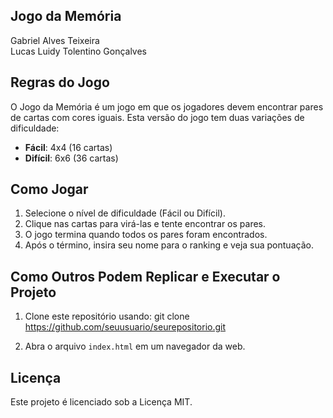 ## Jogo da Memória

Gabriel Alves Teixeira
<br/>
Lucas Luidy Tolentino Gonçalves

## Regras do Jogo

O Jogo da Memória é um jogo em que os jogadores devem encontrar pares de cartas com cores iguais. Esta versão do jogo tem duas variações de dificuldade:

- **Fácil**: 4x4 (16 cartas)
- **Difícil**: 6x6 (36 cartas)

## Como Jogar

1. Selecione o nível de dificuldade (Fácil ou Difícil).
2. Clique nas cartas para virá-las e tente encontrar os pares.
3. O jogo termina quando todos os pares foram encontrados.
4. Após o término, insira seu nome para o ranking e veja sua pontuação.

## Como Outros Podem Replicar e Executar o Projeto

1. Clone este repositório usando:
   git clone https://github.com/seuusuario/seurepositorio.git

2. Abra o arquivo `index.html` em um navegador da web.

## Licença

Este projeto é licenciado sob a Licença MIT.
